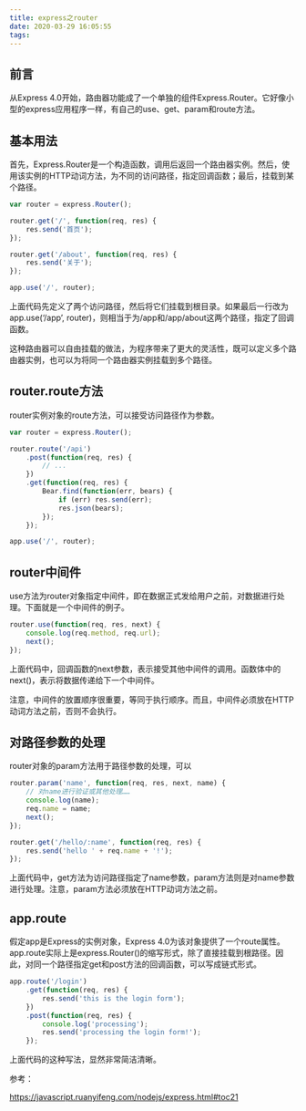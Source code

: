 ```yaml
---
title: express之router
date: 2020-03-29 16:05:55
tags:
---
```


## 前言

从Express 4.0开始，路由器功能成了一个单独的组件Express.Router。它好像小型的express应用程序一样，有自己的use、get、param和route方法。

## 基本用法

首先，Express.Router是一个构造函数，调用后返回一个路由器实例。然后，使用该实例的HTTP动词方法，为不同的访问路径，指定回调函数；最后，挂载到某个路径。

```js
var router = express.Router();

router.get('/', function(req, res) {
    res.send('首页');
});

router.get('/about', function(req, res) {
    res.send('关于');
});

app.use('/', router);
```

上面代码先定义了两个访问路径，然后将它们挂载到根目录。如果最后一行改为app.use(‘/app’, router)，则相当于为/app和/app/about这两个路径，指定了回调函数。

这种路由器可以自由挂载的做法，为程序带来了更大的灵活性，既可以定义多个路由器实例，也可以为将同一个路由器实例挂载到多个路径。

## router.route方法

router实例对象的route方法，可以接受访问路径作为参数。

```js
var router = express.Router();

router.route('/api')
    .post(function(req, res) {
        // ...
    })
    .get(function(req, res) {
        Bear.find(function(err, bears) {
            if (err) res.send(err);
            res.json(bears);
        });
    });

app.use('/', router);
```

## router中间件

use方法为router对象指定中间件，即在数据正式发给用户之前，对数据进行处理。下面就是一个中间件的例子。

```js
router.use(function(req, res, next) {
    console.log(req.method, req.url);
    next();
});
```

上面代码中，回调函数的next参数，表示接受其他中间件的调用。函数体中的next()，表示将数据传递给下一个中间件。

注意，中间件的放置顺序很重要，等同于执行顺序。而且，中间件必须放在HTTP动词方法之前，否则不会执行。

## 对路径参数的处理

router对象的param方法用于路径参数的处理，可以

```js
router.param('name', function(req, res, next, name) {
    // 对name进行验证或其他处理……
    console.log(name);
    req.name = name;
    next();
});

router.get('/hello/:name', function(req, res) {
    res.send('hello ' + req.name + '!');
});
```

上面代码中，get方法为访问路径指定了name参数，param方法则是对name参数进行处理。注意，param方法必须放在HTTP动词方法之前。

## app.route

假定app是Express的实例对象，Express 4.0为该对象提供了一个route属性。app.route实际上是express.Router()的缩写形式，除了直接挂载到根路径。因此，对同一个路径指定get和post方法的回调函数，可以写成链式形式。

```js
app.route('/login')
    .get(function(req, res) {
        res.send('this is the login form');
    })
    .post(function(req, res) {
        console.log('processing');
        res.send('processing the login form!');
    });
```

上面代码的这种写法，显然非常简洁清晰。

参考：

https://javascript.ruanyifeng.com/nodejs/express.html#toc21
